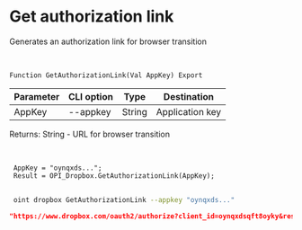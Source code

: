 ﻿---
sidebar_position: 1
---

# Get authorization link
 Generates an authorization link for browser transition


<br/>


`Function GetAuthorizationLink(Val AppKey) Export`

 | Parameter | CLI option | Type | Destination |
 |-|-|-|-|
 | AppKey | --appkey | String | Application key |

 
 Returns: String - URL for browser transition

<br/>




```bsl title="Code example"
 AppKey = "oynqxds...";
 Result = OPI_Dropbox.GetAuthorizationLink(AppKey);
```
	


```sh title="CLI command example"
 
 oint dropbox GetAuthorizationLink --appkey "oynqxds..."

```

```json title="Result"
"https://www.dropbox.com/oauth2/authorize?client_id=oynqxdsqft8oyky&response_type=code&token_access_type=offline"
```
